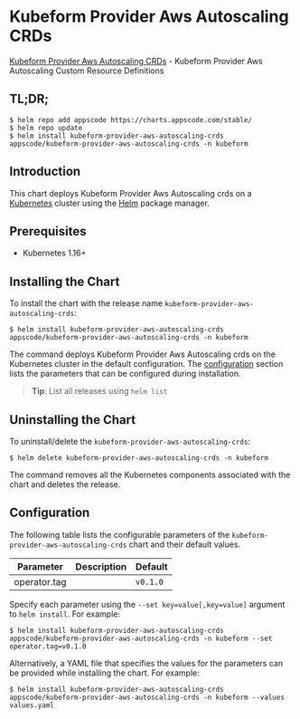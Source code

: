 # Kubeform Provider Aws Autoscaling CRDs

[Kubeform Provider Aws Autoscaling CRDs](https://github.com/kubeform) - Kubeform Provider Aws Autoscaling Custom Resource Definitions

## TL;DR;

```console
$ helm repo add appscode https://charts.appscode.com/stable/
$ helm repo update
$ helm install kubeform-provider-aws-autoscaling-crds appscode/kubeform-provider-aws-autoscaling-crds -n kubeform
```

## Introduction

This chart deploys Kubeform Provider Aws Autoscaling crds on a [Kubernetes](http://kubernetes.io) cluster using the [Helm](https://helm.sh) package manager.

## Prerequisites

- Kubernetes 1.16+

## Installing the Chart

To install the chart with the release name `kubeform-provider-aws-autoscaling-crds`:

```console
$ helm install kubeform-provider-aws-autoscaling-crds appscode/kubeform-provider-aws-autoscaling-crds -n kubeform
```

The command deploys Kubeform Provider Aws Autoscaling crds on the Kubernetes cluster in the default configuration. The [configuration](#configuration) section lists the parameters that can be configured during installation.

> **Tip**: List all releases using `helm list`

## Uninstalling the Chart

To uninstall/delete the `kubeform-provider-aws-autoscaling-crds`:

```console
$ helm delete kubeform-provider-aws-autoscaling-crds -n kubeform
```

The command removes all the Kubernetes components associated with the chart and deletes the release.

## Configuration

The following table lists the configurable parameters of the `kubeform-provider-aws-autoscaling-crds` chart and their default values.

|  Parameter   | Description | Default  |
|--------------|-------------|----------|
| operator.tag |             | `v0.1.0` |


Specify each parameter using the `--set key=value[,key=value]` argument to `helm install`. For example:

```console
$ helm install kubeform-provider-aws-autoscaling-crds appscode/kubeform-provider-aws-autoscaling-crds -n kubeform --set operator.tag=v0.1.0
```

Alternatively, a YAML file that specifies the values for the parameters can be provided while
installing the chart. For example:

```console
$ helm install kubeform-provider-aws-autoscaling-crds appscode/kubeform-provider-aws-autoscaling-crds -n kubeform --values values.yaml
```
